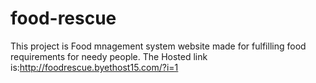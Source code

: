 # food-rescue
This project is Food mnagement system website made for fulfilling food requirements for needy people.
The Hosted link is:http://foodrescue.byethost15.com/?i=1
